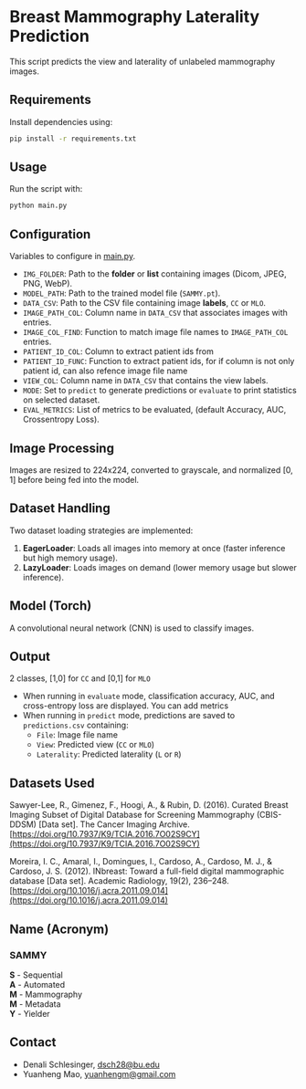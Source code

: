 # Breast Mammography Laterality Prediction

This script predicts the view and laterality of unlabeled mammography images.

## Requirements

Install dependencies using:

```sh
pip install -r requirements.txt
```

## Usage

Run the script with:

```sh
python main.py
```

## Configuration

Variables to configure in [main.py](https://github.com/dschlesinger/sammy-predict/blob/master/main.py#L60).

- `IMG_FOLDER`: Path to the **folder** or **list** containing images (Dicom, JPEG, PNG, WebP).
- `MODEL_PATH`: Path to the trained model file (`SAMMY.pt`).
- `DATA_CSV`: Path to the CSV file containing image **labels**, `CC` or `MLO`.
- `IMAGE_PATH_COL`: Column name in `DATA_CSV` that associates images with entries.
- `IMAGE_COL_FIND`: Function to match image file names to `IMAGE_PATH_COL` entries.
- `PATIENT_ID_COL`: Column to extract patient ids from
- `PATIENT_ID_FUNC`: Function to extract patient ids, for if column is not only patient id, can also refence image file name
- `VIEW_COL`: Column name in `DATA_CSV` that contains the view labels.
- `MODE`: Set to `predict` to generate predictions or `evaluate` to print statistics on selected dataset.
- `EVAL_METRICS`: List of metrics to be evaluated, (default Accuracy, AUC, Crossentropy Loss).

## Image Processing

Images are resized to 224x224, converted to grayscale, and normalized [0, 1] before being fed into the model.

## Dataset Handling

Two dataset loading strategies are implemented:

1. **EagerLoader**: Loads all images into memory at once (faster inference but high memory usage).
2. **LazyLoader**: Loads images on demand (lower memory usage but slower inference).

## Model (Torch)

A convolutional neural network (CNN) is used to classify images.

## Output

2 classes, [1,0] for `CC` and [0,1] for `MLO`

- When running in `evaluate` mode, classification accuracy, AUC, and cross-entropy loss are displayed. You can add metrics
- When running in `predict` mode, predictions are saved to `predictions.csv` containing:
  - `File`: Image file name
  - `View`: Predicted view (`CC` or `MLO`)
  - `Laterality`: Predicted laterality (`L` or `R`)

## Datasets Used

Sawyer-Lee, R., Gimenez, F., Hoogi, A., & Rubin, D. (2016). Curated Breast Imaging Subset of Digital Database for Screening Mammography (CBIS-DDSM) [Data set]. The Cancer Imaging Archive. [https://doi.org/10.7937/K9/TCIA.2016.7O02S9CY](https://doi.org/10.7937/K9/TCIA.2016.7O02S9CY)

Moreira, I. C., Amaral, I., Domingues, I., Cardoso, A., Cardoso, M. J., & Cardoso, J. S. (2012). INbreast: Toward a full-field digital mammographic database [Data set]. Academic Radiology, 19(2), 236–248. [https://doi.org/10.1016/j.acra.2011.09.014](https://doi.org/10.1016/j.acra.2011.09.014)

## Name (Acronym)

### SAMMY

**S** - Sequential  
**A** - Automated  
**M** - Mammography  
**M** - Metadata  
**Y** - Yielder  

## Contact

- Denali Schlesinger, dsch28@bu.edu
- Yuanheng Mao, yuanhengm@gmail.com
